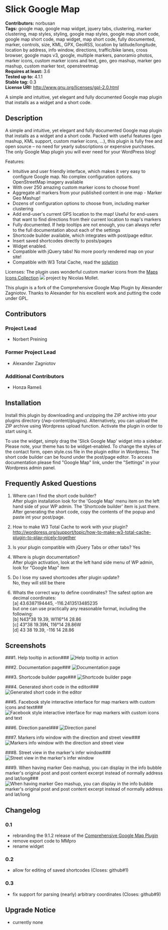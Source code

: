 # Slick Google Map #
**Contributors:** norbusan  
**Tags:** google map, google map widget, jquery tabs, clustering, marker clustering, map styles, styling, google map styles, google map short code, google map short code, map widget, map short code, fully documented, marker, controls, size, KML, GPX, GeoRSS, location by latitude/longitude, location by address, info window, directions, traffic/bike lanes, cross browser, google maps v3, google, multiple markers, panoramio photos, marker icons, custom marker icons and text, geo, geo mashup, marker geo mashup, custom marker text, openstreetmap  
**Requires at least:** 3.6  
**Tested up to:** 4.1.1  
**Stable tag:** 0.3  
**License URI:** http://www.gnu.org/licenses/gpl-2.0.html  

A simple and intuitive,  yet elegant and fully documented Google map plugin that installs as a widget and a short code.

## Description ##

A simple and intuitive, yet elegant and fully documented Google map plugin that installs as a widget and a short code. Packed with useful features (geo mashup, KML support, custom marker icons, …), this plugin is fully free and open source – no need for yearly subscriptions or expensive purchases. The only Google Map plugin you will ever need for your WordPress blog!

Features:

* Intuitive and user friendly interface, which makes it very easy to configure Google map. No complex configuration options. OpenStreetMap imagery available
* With over 250 amazing custom marker icons to choose from!
* Aggregate all markers from your published content in one map - Marker Geo Mashup!
* Dozens of configuration options to choose from, including marker clustering
* Add end-user's current GPS location to the map! Useful for end-users that want to find directions from their current location to map's markers
* Fully documented. If help tooltips are not enough, you can always refer to the full documentation about each of the settings
* Shortcode builder available, which integrates with post/page editor.
* Insert saved shortcodes directly to posts/pages
* Widget enabled.
* Compatible with jQuery tabs! No more poorly rendered map on your site!
* Compatible with W3 Total Cache, read the <a href="http://wordpress.org/support/topic/how-to-make-w3-total-cache-plugin-to-play-nicely-together">solution</a>

Licenses:
The plugin uses wonderful custom marker icons from the <a href="http://mapicons.nicolasmollet.com" target="_blank">Maps Icons Collection</a> <img src="http://mapicons.nicolasmollet.com/wp-content/uploads/2011/03/miclogo-88x31.gif" border="0" /> project by Nicolas Mollet.

This plugin is a fork of the Comprehensive Google Map Plugin by Alexander Zagniotov. Thanks to Alexander for his excellent work and putting the code under GPL.

## Contributors ##

### Project Lead ###
* Norbert Preining

### Former Project Lead ###
* Alexander Zagniotov

### Additional Contributors ###
* Honza Rameš 

## Installation ##

Install this plugin by downloading and unzipping the ZIP archive into your plugins directory (/wp-content/plugins). Alternatively, you can upload the ZIP archive using Wordpress upload function. Activate the plugin in order to start using it.

To use the widget, simply drag the 'Slick Google Map' widget into a sidebar. Please note, your theme has to be widget-enabled. To change the styles of the contact form, open style.css file in the plugin editor in Wordpress. The short code builder can be found under the post/page editor. To access documentation please find "Google Map" link, under the "Settings" in your Wordpress admin panel.

## Frequently Asked Questions ##

1. Where can I find the short code builder?<br />
After plugin installation look for the 'Google Map' menu item on the left hand side of your WP admin. The 'Shortcode builder' item is just there. After generating the short code, copy the contents of the popup and paste int your post/page.

2. How to make W3 Total Cache to work with your plugin?
http://wordpress.org/support/topic/how-to-make-w3-total-cache-plugin-to-play-nicely-together

3. Is your plugin compatible with jQuery Tabs or other tabs?
Yes

4. Where is plugin documentation?<br />
After plugin activation, look at the left hand side menu of WP admin, look for "Google Map" item

5. Do I lose my saved shortcodes after plugin update?<br />
No, they will still be there

6. Whats the correct way to define coordinates?
The safest option are decimal coordinates:<br />
[a] 43.6387194445, -116.2413513485235<br />
but one can use practically any reasonable format, including the following:<br />
[b] N43°38 19.39, W116°14 28.86<br />
[c] 43°38 19.39N, 116°14 28.86W<br />
[d] 43 38 19.39, -116 14 28.86

## Screenshots ##

###1. Help tooltip in action###
![Help tooltip in action](https://s.w.org/plugins/slick-google-map/screenshot-1.png)

###2. Documentation page###
![Documentation page](https://s.w.org/plugins/slick-google-map/screenshot-2.png)

###3. Shortcode builder page###
![Shortcode builder page](https://s.w.org/plugins/slick-google-map/screenshot-3.png)

###4. Generated short code in the editor###
![Generated short code in the editor](https://s.w.org/plugins/slick-google-map/screenshot-4.png)

###5. Facebook style interactive interface for map markers with custom icons and text###
![Facebook style interactive interface for map markers with custom icons and text](https://s.w.org/plugins/slick-google-map/screenshot-5.png)

###6. Direction panel###
![Direction panel](https://s.w.org/plugins/slick-google-map/screenshot-6.png)

###7. Markers info window with the direction and street view###
![Markers info window with the direction and street view](https://s.w.org/plugins/slick-google-map/screenshot-7.png)

###8. Street view in the marker's infer window###
![Street view in the marker's infer window](https://s.w.org/plugins/slick-google-map/screenshot-8.png)

###9. When having marker Geo mashup, you can display in the info bubble marker's original post and post content excerpt instead of normally address and lat/long###
![When having marker Geo mashup, you can display in the info bubble marker's original post and post content excerpt instead of normally address and lat/long](https://s.w.org/plugins/slick-google-map/screenshot-9.png)

## Changelog ##

### 0.1 ###
* rebranding the 9.1.2 release of the <a href="http://wordpress.org/plugins/comprehensive-google-map-plugin/">Comprehensive Google Map Plugin</a>
* remove export code to MMpro
* rename widget

### 0.2 ###
* allow for editing of saved shortcodes (Closes: github#1)

### 0.3 ###
* fix support for parsing (nearly) arbitrary coordinates (Closes: github#9)

## Upgrade Notice ##
* currently none
